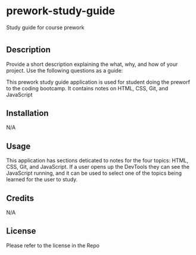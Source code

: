 # prework-study-guide
Study guide for course prework
# <Prework-Study-Guide-Webpage>

## Description

Provide a short description explaining the what, why, and how of your project. Use the following questions as a guide:

This prework study guide application is used for student doing the preworf to the coding bootcamp. It contains notes on HTML, CSS, Git, and JavaScript

## Installation

N/A

## Usage

This application has sections deticated to notes for the four topics: HTML, CSS, Git, and JavaScript. If a user opens up the DevTools they can see the JavaScript running, and it can be used to select one of the topics being learned for the user to study. 


## Credits

N/A

## License

Please refer to the license in the Repo

